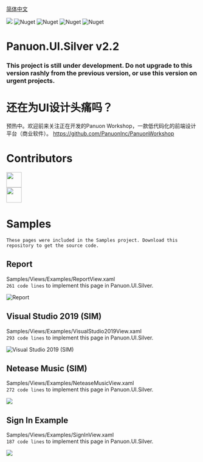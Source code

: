 [简体中文](https://github.com/Panuon/PanuonUI.Silver-v2.2/blob/master/readme.zh-CN.md)

<a href="https://www.nuget.org/packages/Panuon.UI.Silver" target='_blank'><img src="https://img.shields.io/badge/Nuget-Panuon.UI.Silver-green"></a>
![Nuget](https://img.shields.io/badge/.net%20framework-%E2%89%A54.0-blue)
![Nuget](https://img.shields.io/badge/.net%20core-%E2%89%A53.1-blue)
![Nuget](https://img.shields.io/nuget/dt/Panuon.UI.Silver)
![Nuget](https://img.shields.io/badge/Visual%20Studio-2019-813dbf)

# Panuon.UI.Silver v2.2

### This project is still under development. Do not upgrade to this version rashly from the previous version, or use this version on urgent projects.   
      
# 还在为UI设计头痛吗？
预热中。欢迎前来关注正在开发的Panuon Workshop，一款低代码化的前端设计平台（商业软件）。
https://github.com/PanuonInc/PanuonWorkshop

# Contributors
[<img width="40" height="40" src="https://avatars.githubusercontent.com/u/23360265?v=4"></img>](https://github.com/Mochengvia)  
[<img width="40" height="40" src="https://avatars.githubusercontent.com/u/45651732?v=4"></img>](https://github.com/GodLeaveMe)  

# Samples  
`These pages were included in the Samples project. Download this repository to get the source code.`  
  
## Report
Samples/Views/Examples/ReportView.xaml  
`261 code lines` to implement this page in Panuon.UI.Silver.  
  
![Report](https://raw.githubusercontent.com/Panuon/Panuon.Documents/master/Resources/Report.png)  

## Visual Studio 2019 (SIM)  
Samples/Views/Examples/VisualStudio2019View.xaml  
`293 code lines` to implement this page in Panuon.UI.Silver.  
  
![Visual Studio 2019 (SIM)](https://raw.githubusercontent.com/Panuon/Panuon.Documents/master/Resources/VisualStudio2019.png)
  
## Netease Music (SIM)
Samples/Views/Examples/NeteaseMusicView.xaml  
`272 code lines` to implement this page in Panuon.UI.Silver.  

![](https://raw.githubusercontent.com/Panuon/Panuon.Documents/master/Resources/NeteaseMusic.png)
  
## Sign In Example
Samples/Views/Examples/SignInView.xaml  
`187 code lines` to implement this page in Panuon.UI.Silver.  

![](https://raw.githubusercontent.com/Panuon/Panuon.Documents/master/Resources/SignIn.png)
